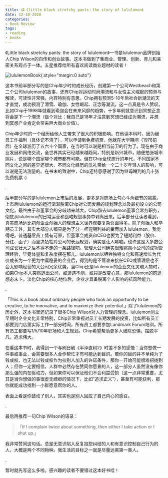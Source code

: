 ```yaml
---
title: 读《little black stretchy pants：the story of lululemon》
date: 12-10-2020
categories:
- Book Review
tags:
- reading
- books
---
```


《Little black stretchy pants: the story of lululemon》一书是lululemon品牌创始人Chip Wilson的自传和创业故事。这本书做到了集商业、管理、创新、育儿和亲密关系观点于一体。五星推荐给所有喜欢阅读商业题材的读者！

![lululemonBook](../../../../../assets/images/lululemon.jpg){:style="margin:0 auto"}

这本书前半部分写的是Chip年少时的成长经历，创建第一个公司Westbeach和第二个公司lululemon的故事，还有Chip对运动时尚潮流和与女性主义崛起的预测与解读，可读性非常强，内容特别有意思。Chip拥有预测5-10年后社会新潮流的天才直觉，成功预测了滑雪、瑜伽、女性崛起、正念等潮流。这一点真是令人赞叹。比如Chip于1998年就看到瑜伽会在未来风靡的趋势，十多年前就意识到冥想正念将会是下一个潮流（做个对比：我自己是18年才注意到冥想已经成为潮流，并想到冥想产业肯定会带来巨大商业价值）。

Chip年少时的一个经历给他人生带来了很大的积极影响。在他读本科时，因为继母工作福利（具体记不清了），可以申请到免费机票，他就在大学期间（1976前后）在全球游历了五六十个国家，在当时可以说是相当前卫的行为了。现在由于商业发展和网络交流，全世界其实已经越来越趋同，特别是新兴城市，随便拍张城市照片，说是哪个国家哪个城市都有可能。但在Chip全球旅行的年代，不同国家不同文化之间的差异还很大，不同文化经历的洗礼带给一个二十岁年轻人的影响，可以说是无法测量的。在书末的致谢中，Chip还特意感谢了因为继母蹭到的几十张免费机票 :)

.

后半部分写的是lululemon上市后的发展，更多是对商场上勾心斗角细节的揭露。上市后lululemon的运行渐渐脱离Chip对公司发展的规划理念以及最初设立的公司文化，最终由于和董事会的分歧越来越大，Chip辞去lululemon董事会常务职务，彻底从lululemon的日常运营和战略规划事务中剥离出来。后半部分让读者看到，真实商场远比初创企业创始人的理想主义世界观要复杂负面得多。除了创始人和早期员工外，其实大部分人都只是为了分一杯短期利益的羹而加入lululemon。我觉得吧，普通基层员工情有可原，但董事会成员和CEO也要为了短期利益（股价、分红、面子）而坚决牺牲对公司的长远规划，确实是让人唏嘘。也许这是大多数公司成长壮大之后不得不走的一条路径吧。管理大公司确实很难照搬小公司的成功管理经验，毕竟体量和复杂度摆在那儿。lululemon以牺牲独特文化和高速增长为代价成长为一个更为中庸稳妥的企业后，得到的是不管谁来接任CEO或管理层也不会太影响经营的大公司冗余优势。当Chip还是lululemon的企业文化灵魂人物时，如果Chip本人突然退出公司，或遭遇不测，或只是改变心意，那lululemon的前途想必未卜。淡化Chip的核心地位后，企业才具备脱离个人影响的抗风险能力。

.

「This is a book about ordinary people who took an opportunity to be creative, to be innovative, and to maximize their potential.」除了lululemon的历史外，这本书里还记录了很多Chip Wilson对人力管理的理念。lululemon创立早期时企业文化非常特别，Chip非常重视对员工长期发展的投资，比如所有员工都要到门店里实际工作一部分时间，所有员工都要参加Landmark Forum培训，所有员工都要写1/5/10年职场和人生规划。Chip希望帮助更多人破除恐惧，摆脱平凡，追求伟大。

在看这本书时，我得到一个与刷日剧《半泽直树2》时差不多的感悟：当你想做一件事或事业，会需要很多人合作帮忙才有可能达到目的。若你的目的并不单纯为了钱或权，也无法以钱或权作为拉别人加入的许诺条件，那你一开始可能很难招拢到人；但你一定要相信，人群中必然存在赞同你愿景的人，这一部分人虽然没有像你那么强的内在驱动力，但如果你可以保证他们不会利益受损（这一点非常重要，尤其是当你想做的事很虚无缥缈的情况下，比如“追求正义”），甚至有可能获利，那你就能成功找到一小群愿意帮你的人。

表面上看是你鼓动了别人，其实也是别人回应了自己内心的感召。

.

最后再推荐一句Chip Wilson的语录：

> 「If I complain twice about something, then either I take action or I shut up.」

我非常赞同这句话。总是无意识陷入反复抱怨纠结的人和有意识控制自己行为的人，大概是两个不同物种。我生活的目标之一就是尽量远离第一类人。

.

暂时就先写这么多啦。感兴趣的读者不要错过这本好书哇！